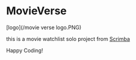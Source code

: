 # MovieVerse

[logo](/movie verse logo.PNG)

this is a movie watchlist solo project from [Scrimba](https://scrimba.com/dashboard#overview)

Happy Coding!

